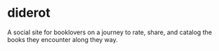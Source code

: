 # diderot
A social site for booklovers on a journey to rate, share, and catalog the books they encounter along they way.
